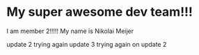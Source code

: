 # My super awesome dev team!!!

I am member 2!!!!!
My name is Nikolai Meijer

update 2 trying again
update 3 trying again on update 2